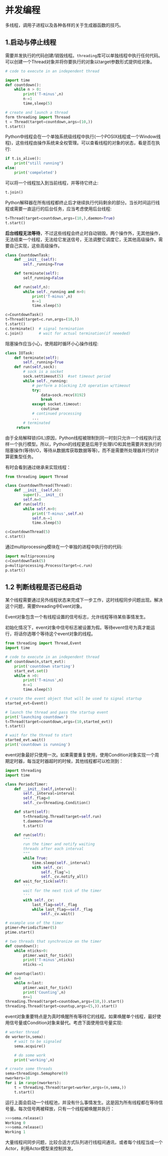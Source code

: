 # 并发编程
多线程，调用子进程以及各种各样的关于生成器函数的技巧。

## 1.启动与停止线程
需要并发执行的代码创建/销毁线程。`threading`库可以单独线程中执行任何代码。可以创建一个Thread对象并将你要执行的对象以target参数形式提供给对象。

```python
# code to execute in an independent thread

import time
def countdown():
	while n > 0:
		print('T-minus',n)
		n-=1
		time,sleep(5)

# create and launch a thread
form threading import Threaad
t = Thread(target=countdown,args=(10,))
t.start()
```
Python中线程会在一个单独系统级线程中执行(一个POSIX线程或一个Window线程)，这些线程由操作系统来全权管理。可以查看线程的对象的状态，看是否在执行:

```python
if t.is_alive():
	print("still running")
else:
	print('compeleted')

```
可以将一个线程加入到当前线程，并等待它终止:

```python
t.join()
```
Python解释器在所有线程都终止后才继续执行代码剩余的部分。当长时间运行线程或需要一直运行的后台任务，应当考虑使用后台线程:

```python
t=Thread(target=countdown,args=(10,),daemon=True)
t.start()
```
**后台线程无法等待**，不过这些线程会终止时自动销毁。两个操作外，无其他操作，无法结束一个线程，无法给它发送信号，无法调整它调度它，无其他高级操作。需要自己实现，这些高级操作。

```python
class CountdownTask:
	def __init__(self):
		self._running=True

	def terminate(self):
		self_running=False

	def run(self,n):
		while self._running and n>0:
			print('T-minus',n)
			n-=1
			time.sleep(5)

c=CountdownTask()
t=Thread(target=c.run,args=(10,))
t.start()
c.terminate()  # signal termination
c.join()       # wait for actual termination(if neeeded)
```

阻塞操作应当小心，使用超时循环小心操作线程:

```python
class IOTask:
	def terminate(self):
		self._running=True
	def run(self,sock):
		# sock is a socket
		sock.settimeout(5)  #set timeout period
		while self._running:
			# perform a blocking I/O operation w/timeout
			try:
				data=sock.recv(8192)
				break
			except socket.timeout:
				coutinue
			# continued processing
			...
		# terminated
	 return 
```
由于全局解释锁(GIL)原因，Python线程被限制到同一时刻只允许一个线程执行这样一个执行模型。所以，Python的线程更是后用于处理I/O和其他需要并发执行的阻塞操作(等待I/O，等待从数据库获取数据等等)，而不是需要所处理器并行的计算密集型任务。

有时会看到通过继承来实现线程：

```python
from threading import Thread

class CountdownThread(Thread):
	def __init__(self,n):
		super().__init__()
		self.n=0
	def run(self):
		while self.n>0:
			print('T-minus',self.n)
			self.n-=1
			time.sleep(5)

c=CountdownThread(5)
c.start()
```
通过multiprocessing模块在一个单独的进程中执行你的代码:

```python
import multiprocessing
c=CountdownTask(5)
p=multiprocessing.Process(target=c.run)
p.start()
```

## 1.2 判断线程是否已经启动

某个线程需要通过另外线程状态来完成下一步工作，这时线程同步问题出现。解决这个问题，需要threading中Event对象。

Event对象包含一个有线程设置的信号标志，允许线程等待某些事情发生。

初始化情况下，event对象中信号标志被设置为假。等待event信号为真才能运行，将话你选哪个等待这个event对象的线程。

```python
from threading import Thread,Event
import time

# code to execute in an independent thread
def countdown(n,start_evt):
	print('countdown starting')
	start_evt.set()
	while n >0:
		print('T-minus',n)
		n-=1
		time.sleep(5)

# create the event object that will be used to signal startup
started_evt=Event()

# launch the thread and pass the startup event
print('launching countdown')
t=Thread(target=countdown,args=(10,started_evt))
t.start()

# wait for the thread to start
started_evt.wait()
print('countdown is running')
```
event对象最好只使用一次。如果需要重复使用，使用Condition对象实现一个周期定时器，每当定时器超时的时候，其他线程都可以检测到：

```python
import threading
import time

class PeriodcTimer:
	def __init__(self,interval):
		self._interval=interval
		self._flag=0
		self._cv=threading.Condition()

	def start(self):
		t=threading.Thread(target=self.run)
		t.daemon=True
		t.start()

	def run(self):
		"""
		run the timer and notify waiting 
		threads after each interval
		"""
		while True:
			time.sleep(self._interval)
			with self._cv:
				self._flag^=1
				self._cv.notify_all()
	def wait_for_tick(self):
		'''
		wait for the next tick of the timer
		'''
		with self._cv:
			last_flag=self._flag
			while last_flag==self._flag
				self._cv.wait()

# example use of the timer
ptimer=PeriodicTimer(5)
ptime.start()

# two threads that synchronize on the timer
def coundown():
	while nticks>0:
		ptimer.wait_for_tick()
		print('T-minus',nticks)
		nticks-=1

def countup(last):
	n=0
	while n<last:
		ptimer.wait_for_tick()
		print('Counting',n)
		n+=1
threading.Thread(target=countdown,args=(10,)).start()
threading.Thread(target=countup,args=(5,)).start()
```
event对象重要特点是为真时唤醒所有等待它的线程。如果唤醒单个线程，最好使用信号量或Condition对象来替代。考虑下面使用信号量实现:

```python
# worker thread
de worker(n,sema):
	# wait to be signaled
	sema.acquire()

	# do some work
	print('working',n)

# create some threads
sema=threadings.Semaphore(0)
nworkers=10
for i in range(nworkers):
	t = threading.Thread(target=worker,args=(n,sema,))
	t.start()
```
运行上面会启动一个线程池，并没有什么事情发生。这是因为所有线程都在等待信号量。每次信号两被释放，只有一个线程被唤醒并执行：

```python
>>>sema.release()
Working 0
>>>sema.release()
Working 1
```
大量线程间同步问题，比较合适方式队列进行线程间通讯，或者每个线程当成一个Actor，利用Actor模型来控制并发。